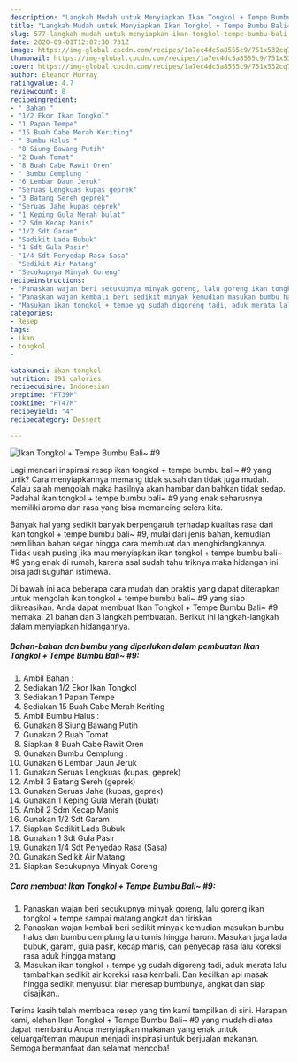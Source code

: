 ```yaml
---
description: "Langkah Mudah untuk Menyiapkan Ikan Tongkol + Tempe Bumbu Bali~ #9, Bikin Ngiler"
title: "Langkah Mudah untuk Menyiapkan Ikan Tongkol + Tempe Bumbu Bali~ #9, Bikin Ngiler"
slug: 577-langkah-mudah-untuk-menyiapkan-ikan-tongkol-tempe-bumbu-bali-9-bikin-ngiler
date: 2020-09-01T12:07:30.731Z
image: https://img-global.cpcdn.com/recipes/1a7ec4dc5a8555c9/751x532cq70/ikan-tongkol-tempe-bumbu-bali-9-foto-resep-utama.jpg
thumbnail: https://img-global.cpcdn.com/recipes/1a7ec4dc5a8555c9/751x532cq70/ikan-tongkol-tempe-bumbu-bali-9-foto-resep-utama.jpg
cover: https://img-global.cpcdn.com/recipes/1a7ec4dc5a8555c9/751x532cq70/ikan-tongkol-tempe-bumbu-bali-9-foto-resep-utama.jpg
author: Eleanor Murray
ratingvalue: 4.7
reviewcount: 8
recipeingredient:
- " Bahan "
- "1/2 Ekor Ikan Tongkol"
- "1 Papan Tempe"
- "15 Buah Cabe Merah Keriting"
- " Bumbu Halus "
- "8 Siung Bawang Putih"
- "2 Buah Tomat"
- "8 Buah Cabe Rawit Oren"
- " Bumbu Cemplung "
- "6 Lembar Daun Jeruk"
- "Seruas Lengkuas kupas geprek"
- "3 Batang Sereh geprek"
- "Seruas Jahe kupas geprek"
- "1 Keping Gula Merah bulat"
- "2 Sdm Kecap Manis"
- "1/2 Sdt Garam"
- "Sedikit Lada Bubuk"
- "1 Sdt Gula Pasir"
- "1/4 Sdt Penyedap Rasa Sasa"
- "Sedikit Air Matang"
- "Secukupnya Minyak Goreng"
recipeinstructions:
- "Panaskan wajan beri secukupnya minyak goreng, lalu goreng ikan tongkol + tempe sampai matang angkat dan tiriskan"
- "Panaskan wajan kembali beri sedikit minyak kemudian masukan bumbu halus dan bumbu cemplung lalu tumis hingga harum. Masukan juga lada bubuk, garam, gula pasir, kecap manis, dan penyedap rasa lalu koreksi rasa aduk hingga matang"
- "Masukan ikan tongkol + tempe yg sudah digoreng tadi, aduk merata lalu tambahkan sedikit air koreksi rasa kembali. Dan kecilkan api masak hingga sedikit menyusut biar meresap bumbunya, angkat dan siap disajikan.."
categories:
- Resep
tags:
- ikan
- tongkol
- 

katakunci: ikan tongkol  
nutrition: 191 calories
recipecuisine: Indonesian
preptime: "PT39M"
cooktime: "PT47M"
recipeyield: "4"
recipecategory: Dessert

---
```



![Ikan Tongkol + Tempe Bumbu Bali~ #9](https://img-global.cpcdn.com/recipes/1a7ec4dc5a8555c9/751x532cq70/ikan-tongkol-tempe-bumbu-bali-9-foto-resep-utama.jpg)

Lagi mencari inspirasi resep ikan tongkol + tempe bumbu bali~ #9 yang unik? Cara menyiapkannya memang tidak susah dan tidak juga mudah. Kalau salah mengolah maka hasilnya akan hambar dan bahkan tidak sedap. Padahal ikan tongkol + tempe bumbu bali~ #9 yang enak seharusnya memiliki aroma dan rasa yang bisa memancing selera kita.



Banyak hal yang sedikit banyak berpengaruh terhadap kualitas rasa dari ikan tongkol + tempe bumbu bali~ #9, mulai dari jenis bahan, kemudian pemilihan bahan segar hingga cara membuat dan menghidangkannya. Tidak usah pusing jika mau menyiapkan ikan tongkol + tempe bumbu bali~ #9 yang enak di rumah, karena asal sudah tahu triknya maka hidangan ini bisa jadi suguhan istimewa.


Di bawah ini ada beberapa cara mudah dan praktis yang dapat diterapkan untuk mengolah ikan tongkol + tempe bumbu bali~ #9 yang siap dikreasikan. Anda dapat membuat Ikan Tongkol + Tempe Bumbu Bali~ #9 memakai 21 bahan dan 3 langkah pembuatan. Berikut ini langkah-langkah dalam menyiapkan hidangannya.

<!--inarticleads1-->

##### Bahan-bahan dan bumbu yang diperlukan dalam pembuatan Ikan Tongkol + Tempe Bumbu Bali~ #9:

1. Ambil  Bahan :
1. Sediakan 1/2 Ekor Ikan Tongkol
1. Sediakan 1 Papan Tempe
1. Sediakan 15 Buah Cabe Merah Keriting
1. Ambil  Bumbu Halus :
1. Gunakan 8 Siung Bawang Putih
1. Gunakan 2 Buah Tomat
1. Siapkan 8 Buah Cabe Rawit Oren
1. Gunakan  Bumbu Cemplung :
1. Gunakan 6 Lembar Daun Jeruk
1. Gunakan Seruas Lengkuas (kupas, geprek)
1. Ambil 3 Batang Sereh (geprek)
1. Gunakan Seruas Jahe (kupas, geprek)
1. Gunakan 1 Keping Gula Merah (bulat)
1. Ambil 2 Sdm Kecap Manis
1. Gunakan 1/2 Sdt Garam
1. Siapkan Sedikit Lada Bubuk
1. Gunakan 1 Sdt Gula Pasir
1. Gunakan 1/4 Sdt Penyedap Rasa (Sasa)
1. Gunakan Sedikit Air Matang
1. Siapkan Secukupnya Minyak Goreng




<!--inarticleads2-->

##### Cara membuat Ikan Tongkol + Tempe Bumbu Bali~ #9:

1. Panaskan wajan beri secukupnya minyak goreng, lalu goreng ikan tongkol + tempe sampai matang angkat dan tiriskan
1. Panaskan wajan kembali beri sedikit minyak kemudian masukan bumbu halus dan bumbu cemplung lalu tumis hingga harum. Masukan juga lada bubuk, garam, gula pasir, kecap manis, dan penyedap rasa lalu koreksi rasa aduk hingga matang
1. Masukan ikan tongkol + tempe yg sudah digoreng tadi, aduk merata lalu tambahkan sedikit air koreksi rasa kembali. Dan kecilkan api masak hingga sedikit menyusut biar meresap bumbunya, angkat dan siap disajikan..




Terima kasih telah membaca resep yang tim kami tampilkan di sini. Harapan kami, olahan Ikan Tongkol + Tempe Bumbu Bali~ #9 yang mudah di atas dapat membantu Anda menyiapkan makanan yang enak untuk keluarga/teman maupun menjadi inspirasi untuk berjualan makanan. Semoga bermanfaat dan selamat mencoba!
